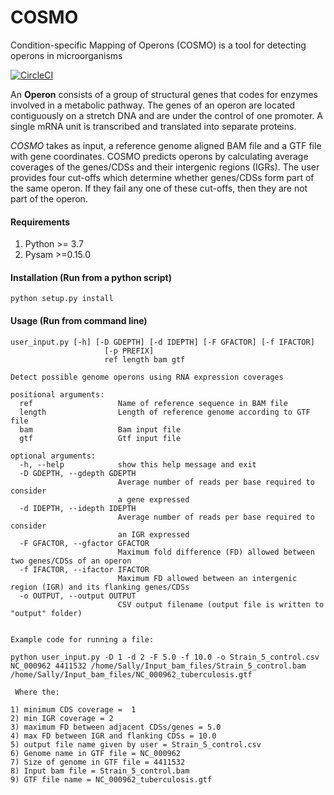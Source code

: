 # COSMO

Condition-specific Mapping of Operons (COSMO) is a tool for detecting operons in microorganisms

[![CircleCI](https://circleci.com/gh/hocinebendou/tb_operon_detection.svg?style=svg)](https://circleci.com/gh/hocinebendou/tb_operon_detection)

An **Operon** consists of a group of structural genes that codes for enzymes involved in a metabolic pathway.
The genes of an operon are located contiguously on a stretch DNA and are under the control of one promoter.
A single mRNA unit is transcribed and translated into separate proteins.

*COSMO* takes as input, a reference genome aligned BAM file and a GTF file with gene coordinates. 
COSMO predicts operons by calculating average coverages of the genes/CDSs and their intergenic regions (IGRs). 
The user provides four cut-offs which determine whether genes/CDSs form part of the same operon. 
If they fail any one of these cut-offs, then they are not part of the operon.

#### Requirements
1. Python >= 3.7
2. Pysam >=0.15.0

#### Installation (Run from a python script)
```
python setup.py install  
```

#### Usage (Run from command line)
```
user_input.py [-h] [-D GDEPTH] [-d IDEPTH] [-F GFACTOR] [-f IFACTOR]
                     [-p PREFIX]
                     ref length bam gtf

Detect possible genome operons using RNA expression coverages

positional arguments:
  ref                   Name of reference sequence in BAM file
  length                Length of reference genome according to GTF file
  bam                   Bam input file
  gtf                   Gtf input file

optional arguments:
  -h, --help            show this help message and exit
  -D GDEPTH, --gdepth GDEPTH
                        Average number of reads per base required to consider
                        a gene expressed
  -d IDEPTH, --idepth IDEPTH
                        Average number of reads per base required to consider
                        an IGR expressed
  -F GFACTOR, --gfactor GFACTOR
                        Maximum fold difference (FD) allowed between two genes/CDSs of an operon
  -f IFACTOR, --ifactor IFACTOR
                        Maximum FD allowed between an intergenic region (IGR) and its flanking genes/CDSs
  -o OUTPUT, --output OUTPUT
                        CSV output filename (output file is written to "output" folder)
                        

Example code for running a file:

python user_input.py -D 1 -d 2 -F 5.0 -f 10.0 -o Strain_5_control.csv NC_000962 4411532 /home/Sally/Input_bam_files/Strain_5_control.bam /home/Sally/Input_bam_files/NC_000962_tuberculosis.gtf

 Where the:

1) minimum CDS coverage =  1
2) min IGR coverage = 2
3) maximum FD between adjacent CDSs/genes = 5.0
4) max FD between IGR and flanking CDSs = 10.0
5) output file name given by user = Strain_5_control.csv 
6) Genome name in GTF file = NC_000962 
7) Size of genome in GTF file = 4411532
8) Input bam file = Strain_5_control.bam 
9) GTF file name = NC_000962_tuberculosis.gtf

```    
